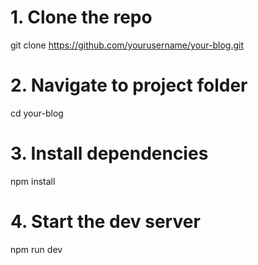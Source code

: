 # 1. Clone the repo
git clone https://github.com/yourusername/your-blog.git

# 2. Navigate to project folder
cd your-blog

# 3. Install dependencies
npm install

# 4. Start the dev server
npm run dev
